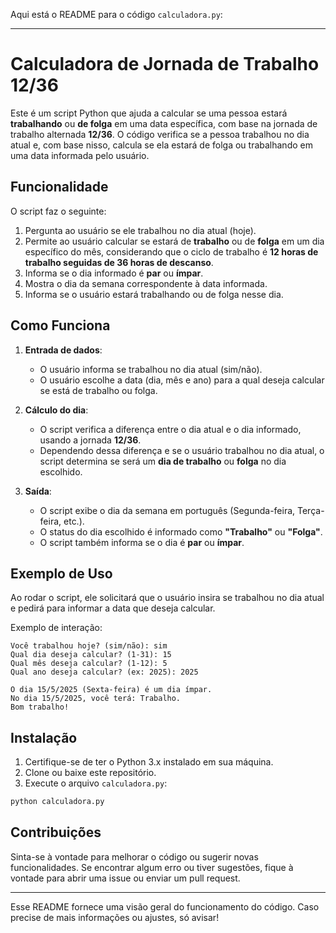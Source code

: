 Aqui está o README para o código `calculadora.py`:

---

# Calculadora de Jornada de Trabalho 12/36

Este é um script Python que ajuda a calcular se uma pessoa estará **trabalhando** ou **de folga** em uma data específica, com base na jornada de trabalho alternada **12/36**. O código verifica se a pessoa trabalhou no dia atual e, com base nisso, calcula se ela estará de folga ou trabalhando em uma data informada pelo usuário.

## Funcionalidade

O script faz o seguinte:

1. Pergunta ao usuário se ele trabalhou no dia atual (hoje).
2. Permite ao usuário calcular se estará de **trabalho** ou de **folga** em um dia específico do mês, considerando que o ciclo de trabalho é **12 horas de trabalho seguidas de 36 horas de descanso**.
3. Informa se o dia informado é **par** ou **ímpar**.
4. Mostra o dia da semana correspondente à data informada.
5. Informa se o usuário estará trabalhando ou de folga nesse dia.

## Como Funciona

1. **Entrada de dados**:
    - O usuário informa se trabalhou no dia atual (sim/não).
    - O usuário escolhe a data (dia, mês e ano) para a qual deseja calcular se está de trabalho ou folga.
   
2. **Cálculo do dia**:
    - O script verifica a diferença entre o dia atual e o dia informado, usando a jornada **12/36**.
    - Dependendo dessa diferença e se o usuário trabalhou no dia atual, o script determina se será um **dia de trabalho** ou **folga** no dia escolhido.
   
3. **Saída**:
    - O script exibe o dia da semana em português (Segunda-feira, Terça-feira, etc.).
    - O status do dia escolhido é informado como **"Trabalho"** ou **"Folga"**.
    - O script também informa se o dia é **par** ou **ímpar**.

## Exemplo de Uso

Ao rodar o script, ele solicitará que o usuário insira se trabalhou no dia atual e pedirá para informar a data que deseja calcular.

Exemplo de interação:

```plaintext
Você trabalhou hoje? (sim/não): sim
Qual dia deseja calcular? (1-31): 15
Qual mês deseja calcular? (1-12): 5
Qual ano deseja calcular? (ex: 2025): 2025

O dia 15/5/2025 (Sexta-feira) é um dia ímpar.
No dia 15/5/2025, você terá: Trabalho.
Bom trabalho!
```

## Instalação

1. Certifique-se de ter o Python 3.x instalado em sua máquina.
2. Clone ou baixe este repositório.
3. Execute o arquivo `calculadora.py`:

```bash
python calculadora.py
```

## Contribuições

Sinta-se à vontade para melhorar o código ou sugerir novas funcionalidades. Se encontrar algum erro ou tiver sugestões, fique à vontade para abrir uma issue ou enviar um pull request.

---

Esse README fornece uma visão geral do funcionamento do código. Caso precise de mais informações ou ajustes, só avisar!
